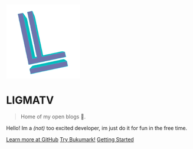 <img src="img/logo.svg" width="200">

# LIGMATV

> Home of my open blogs 📖.


Hello! Im a *(not)* too excited developer, im just do it for fun in the free time.

[Learn more at GitHub](https://github.com/LIGMATV)
[Try Bukumark!](https://bukumark.js.org/)
[Getting Started](#main)
